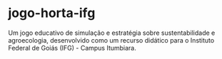 # jogo-horta-ifg
Um jogo educativo de simulação e estratégia sobre sustentabilidade e agroecologia, desenvolvido como um recurso didático para o Instituto Federal de Goiás (IFG) - Campus Itumbiara.
